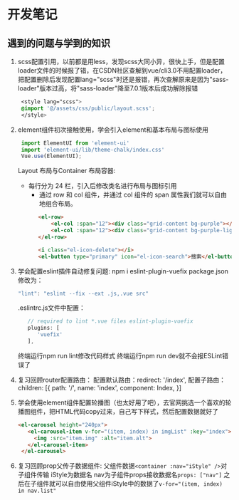 # 开发笔记

## 遇到的问题与学到的知识

1. scss配置引用，以前都是用less，发现scss大同小异，很快上手，但是配置loader文件的时候报了错，在CSDN社区查解到vue/cli3.0不用配置loader，把配置删除后发现配置lang="scss"时还是报错，再次查解原来是因为"sass-loader"版本过高，将"sass-loader"降至7.0.1版本后成功解除报错
   
   ```css
    <style lang="scss">
    @import '@/assets/css/public/layout.scss';
    </style>
   ```

2. element组件初次接触使用，学会引入element和基本布局与图标使用
   
   ```js
    import ElementUI from 'element-ui'
    import 'element-ui/lib/theme-chalk/index.css'
    Vue.use(ElementUI);
   ```

   Layout 布局与Container 布局容器: 
   - 每行分为 24 栏，引入后修改类名进行布局与图标引用
     - 通过 row 和 col 组件，并通过 col 组件的 span 属性我们就可以自由地组合布局。
     ```html
        <el-row>
            <el-col :span="12"><div class="grid-content bg-purple"></div></     el-col>
            <el-col :span="12"><div class="grid-content bg-purple-light"></     div></el-col>
        </el-row>

        <i class="el-icon-delete"></i>
        <el-button type="primary" icon="el-icon-search">搜索</el-button>
     ```

3. 学会配置eslint插件自动修复问题:
   npm i eslint-plugin-vuefix
   package.json修改为：
   ```js
   "lint": "eslint --fix --ext .js,.vue src"
   ```
   .eslintrc.js文件中配置：
   ```js
      // required to lint *.vue files eslint-plugin-vuefix 
      plugins: [
         'vuefix'
      ],
   ```
   终端运行npm run lint修改代码样式
   终端运行npm run dev就不会报ESLint错误了

4. 复习回顾router配置路由：
   配置默认路由：redirect: '/index',
   配置子路由：children: [{
                 path: '/',
                 name: 'index',
                 component: Index,
               }]

5. 学会使用element组件配置轮播图（也太好用了吧），去官网挑选一个喜欢的轮播图组件，把HTML代码copy过来，自己写下样式，然后配置数据就好了
   ```html
   <el-carousel height="240px">
      <el-carousel-item v-for="(item, index) in imgList" :key="index">
        <img :src="item.img" :alt="item.alt">
      </el-carousel-item>
    </el-carousel>
   ```

6. 复习回顾prop父传子数据组件:
   父组件数据```<container :nav="iStyle" />```对子组件传输
   iStyle为数据名
   nav为子组件props接收数据名```props: ["nav"]```
   之后在子组件就可以自由使用父组件iStyle中的数据了```v-for="(item, index) in nav.list"```

